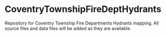 # CoventryTownshipFireDeptHydrants
Repository for Coventry Township Fire Departments Hydrants mapping. All source files and data files will be added as they are available.
